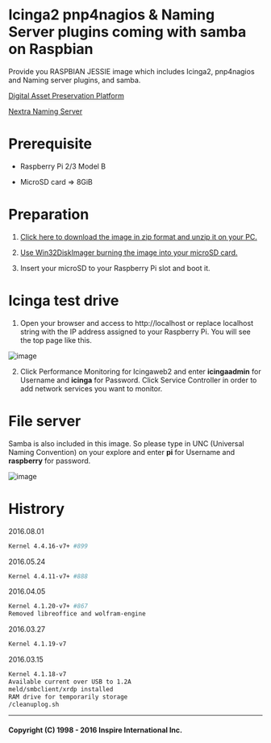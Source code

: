 # Icinga2 pnp4nagios &amp; Naming Server plugins coming with samba on Raspbian
Provide you RASPBIAN JESSIE image which includes Icinga2, pnp4nagios and Naming server plugins, and samba.

[Digital Asset Preservation Platform](http://www.gabatto.com)

[Nextra Naming Server](http://inspire-intl.com/product/product_nextra.html#icinga)


# Prerequisite
- Raspberry Pi 2/3 Model B

- MicroSD card => 8GiB

# Preparation
1) [Click here to download the image in zip format and unzip it on your PC.](https://drive.google.com/open?id=0BzoHG_c1WjF5SjEwNFBXdjNXeGs)

2) [Use Win32DiskImager burning the image into your microSD card.](http://www.raspberry-projects.com/pi/pi-operating-systems/win32diskimager)

3) Insert your microSD to your Raspberry Pi slot and boot it.


# Icinga test drive
1) Open your browser and access to http://localhost or replace localhost string with the IP address assigned to your Raspberry Pi. You will see the top page like this.

![image](http://www.inspire-intl.com/images/gabatto_top.jpg)


2) Click Performance Monitoring for Icingaweb2 and enter __icingaadmin__ for Username and __icinga__ for Password. Click Service Controller in order to add network services you want to monitor.


# File server
Samba is also included in this image.  So please type in UNC (Universal Naming Convention) on your explore and enter __pi__ for Username and __raspberry__ for password.

![image](http://www.inspire-intl.com/images/miezou_samba.jpg)


# Histrory
2016.08.01
```sh
Kernel 4.4.16-v7+ #899
```

2016.05.24
```sh
Kernel 4.4.11-v7+ #888
```

2016.04.05
```sh
Kernel 4.1.20-v7+ #867
Removed libreoffice and wolfram-engine
```

2016.03.27
```sh
Kernel 4.1.19-v7
```

2016.03.15
```sh
Kernel 4.1.18-v7
Available current over USB to 1.2A
meld/smbclient/xrdp installed
RAM drive for temporarily storage
/cleanuplog.sh
```
---

#### Copyright (C) 1998 - 2016  Inspire International Inc.
